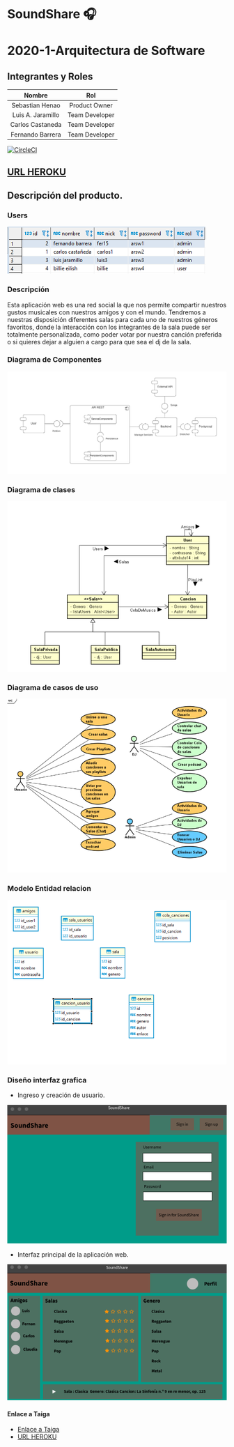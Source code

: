 # SoundShare :headphones:

# 2020-1-Arquitectura de Software

## Integrantes y Roles

|     Nombre    |     Rol         |
|:--------------:|:-------------: |
|Sebastian Henao|Product Owner    |
|Luis A. Jaramillo|Team Developer |
|Carlos Castaneda|Team Developer  |
|Fernando Barrera|Team Developer  |

[![CircleCI](https://circleci.com/gh/EciDevelopers/SoundShare.svg?style=svg)](https://circleci.com/gh/EciDevelopers/SoundShare)


## [URL HEROKU](https://soundsharearsw.herokuapp.com/) 

## Descripción del producto.

### Users

![](img/users.PNG)

### Descripción 

Esta aplicación web es una red social la que nos permite compartir nuestros gustos musicales con nuestros amigos y con el mundo. Tendremos a nuestras disposición diferentes salas para cada uno de nuestros géneros favoritos, donde la interacción con los integrantes de la sala puede ser totalmente personalizada, como poder votar por nuestra canción preferida o si quieres dejar a alguien a cargo para que sea el dj de la sala. 

### Diagrama de Componentes

![](img/DiagramaComponente.png)

### Diagrama de clases

![](img/Dclases.png)

### Diagrama de casos de uso

![](img/cdu.png)

### Modelo Entidad relacion 

![](img/dbmod.png)

### Diseño interfaz grafica

* Ingreso y creación de usuario.

![](img/interfazUno.png)

* Interfaz principal de la aplicación web.

![](img/interfazDos.png)

#### Enlace a Taiga
+ [Enlace a Taiga](https://tree.taiga.io/project/luisalejandrojaramillo-soundshare/backlog)
+ [URL HEROKU](https://soundsharearsw.herokuapp.com/)
